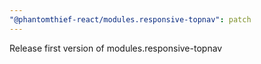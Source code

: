 ```yaml
---
"@phantomthief-react/modules.responsive-topnav": patch
---
```


Release first version of modules.responsive-topnav
